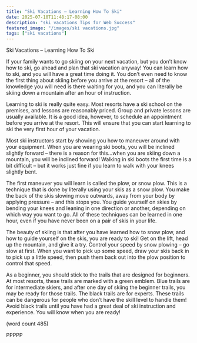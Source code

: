 ```yaml
---
title: "Ski Vacations – Learning How To Ski"
date: 2025-07-10T11:48:17-08:00
description: "ski vacations Tips for Web Success"
featured_image: "/images/ski vacations.jpg"
tags: ["ski vacations"]
---
```


Ski Vacations – Learning How To Ski

If your family wants to go skiing on your next 
vacation, but you don’t know how to ski, go ahead 
and plan that ski vacation anyway! You can learn 
how to ski, and you will have a great time doing it. 
You don’t even need to know the first thing about 
skiing before you arrive at the resort – all of the 
knowledge you will need is there waiting for you, 
and you can literally be skiing down a mountain 
after an hour of instruction.

Learning to ski is really quite easy. Most resorts 
have a ski school on the premises, and lessons are 
reasonably priced. Group and private lessons are 
usually available. It is a good idea, however, to 
schedule an appointment before you arrive at the 
resort. This will ensure that you can start learning 
to ski the very first hour of your vacation.

Most ski instructors start by showing you how to 
maneuver around with your equipment. When you 
are wearing ski boots, you will be inclined slightly 
forward – there is a reason for this…when you are 
skiing down a mountain, you will be inclined 
forward! Walking in ski boots the first time is a bit 
difficult – but it works just fine if you learn to walk 
with your knees slightly bent. 

The first maneuver you will learn is called the plow, 
or snow plow. This is a technique that is done by 
literally using your skis as a snow plow. You make 
the back of the skis slowing move outwards, away 
from your body by applying pressure – and this stops 
you. You guide yourself on skies by bending your 
knees and leaning in one direction or another, 
depending on which way you want to go. All of these 
techniques can be learned in one hour, even if you 
have never been on a pair of skis in your life.

The beauty of skiing is that after you have learned 
how to snow plow, and how to guide yourself on the 
skis, you are ready to ski! Get on the lift, head up the 
mountain, and give it a try. Control your speed by 
snow plowing – go slow at first. When you want to 
pick up some speed, draw your skis back in to pick 
up a little speed, then push them back out into the 
plow position to control that speed.

As a beginner, you should stick to the trails that are 
designed for beginners. At most resorts, these trails 
are marked with a green emblem. Blue trails are for 
intermediate skiers, and after one day of skiing the 
beginner trails, you may be ready for those trails. 
The black trails are for experts. These trails can be 
dangerous for people who don’t have the skill level 
to handle them! Avoid black trails until you have 
had a great deal of ski instruction and experience. 
You will know when you are ready!

(word count 485)

PPPPP

